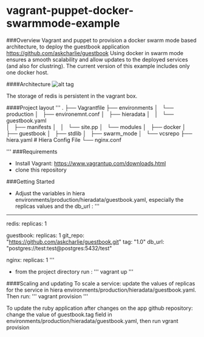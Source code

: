 # vagrant-puppet-docker-swarmmode-example
###Overview
Vagrant and puppet to provision a docker swarm mode based architecture, to deploy the guestbook application https://github.com/askcharlie/guestbook
Using docker in swarm mode ensures a smooth scalability and allow updates to the deployed services (and also for clustring).
The current version of this example includes only one docker host.

####Architecture
![alt tag](https://github.com/zanoubia/vagrant-puppet-docker-swarmmode-example/blob/master/architecture.png)



The storage of redis is persistent in the vagrant box.

####Project layout
'''
.
├── Vagrantfile
├── environments
│   └── production
│       ├── environemnt.conf
│       ├── hieradata
│       │   └── guestbook.yaml  
│       ├── manifests
│       │   └── site.pp
│       └── modules
│           ├── docker
│           ├── guestbook
│           ├── stdlib
│           ├── swarm_mode
│           └── vcsrepo
├── hiera.yaml          # Hiera Config File
└── nginx.conf

'''
###Requirements
* Install Vagrant: https://www.vagrantup.com/downloads.html
* clone this repository

###Getting Started

* Adjust the variables in hiera environments/production/hieradata/guestbook.yaml, especially the replicas values and the db_url :
'''
---

redis:
  replicas: 1

guestbook:
  replicas: 1
  git_repo: "https://github.com/askcharlie/guestbook.git"
  tag: "1.0"
  db_url: "postgres://test:test@postgres:5432/test"

nginx:
  replicas: 1
'''

* from the project directory run :
'''
vagrant up
'''

####Scaling and updating
To scale a service: update the values of replicas for the service in hiera environments/production/hieradata/guestbook.yaml. Then run:
'''
vagrant provision
'''

To update the ruby application after changes on the app github repository: change the value of guestbook.tag field in environments/production/hieradata/guestbook.yaml, then run vgrant provision


